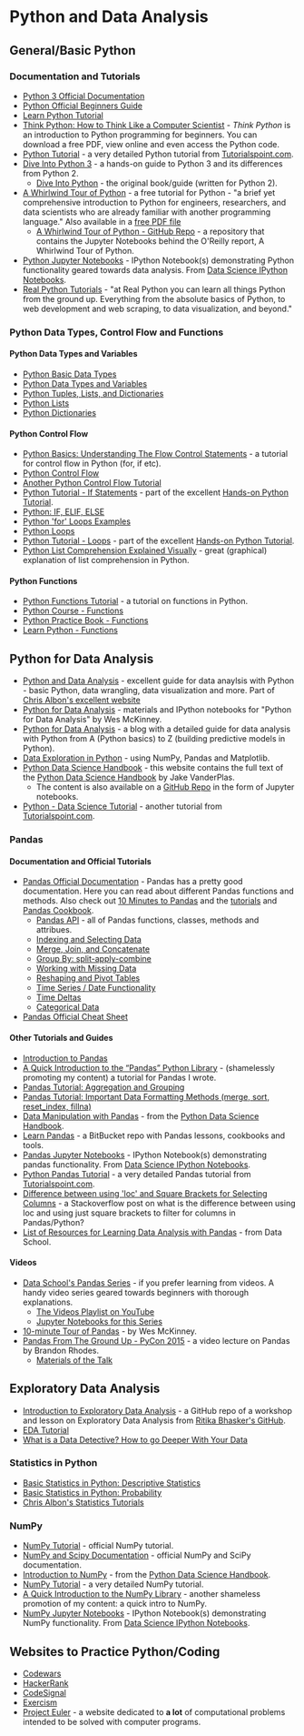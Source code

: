 # Python and Data Analysis

## General/Basic Python
### Documentation and Tutorials
- [Python 3 Official Documentation](https://docs.python.org/3/)
- [Python Official Beginners Guide](https://wiki.python.org/moin/BeginnersGuide)
- [Learn Python Tutorial](http://www.learnpython.org)
- [Think Python: How to Think Like a Computer Scientist](https://greenteapress.com/wp/think-python-2e/) - _Think Python_ is an introduction to Python programming for beginners. You can download a free PDF, view online and even access the Python code.
- [Python Tutorial](http://www.tutorialspoint.com/python3/) - a very detailed Python tutorial from [Tutorialspoint.com](https://www.tutorialspoint.com). 
- [Dive Into Python 3](http://www.diveintopython3.net) - a hands-on guide to Python 3 and its differences from Python 2.
  - [Dive Into Python](http://www.diveintopython.net) - the original book/guide (written for Python 2).
- [A Whirlwind Tour of Python](https://www.safaribooksonline.com/library/view/a-whirlwind-tour/9781492037859/) - a free tutorial for Python - "a brief yet comprehensive introduction to Python for engineers, researchers, and data scientists who are already familiar with another programming language." Also available in a [free PDF file](https://www.oreilly.com/programming/free/files/a-whirlwind-tour-of-python.pdf)
  - [A Whirlwind Tour of Python - GitHub Repo](https://github.com/jakevdp/WhirlwindTourOfPython) - a repository that contains the Jupyter Notebooks behind the O'Reilly report, A Whirlwind Tour of Python. 
- [Python Jupyter Notebooks](https://github.com/donnemartin/data-science-ipython-notebooks#python-data) - IPython Notebook(s) demonstrating Python functionality geared towards data analysis. From [Data Science IPython Notebooks](https://github.com/donnemartin/data-science-ipython-notebooks).
- [Real Python Tutorials](http://www.realpython.com) - "at Real Python you can learn all things Python from the ground up. Everything from the absolute basics of Python, to web development and web scraping, to data visualization, and beyond."


### Python Data Types, Control Flow and Functions
#### Python Data Types and Variables
- [Python Basic Data Types](https://en.wikiversity.org/wiki/Python_Concepts/Basic_data_types)
- [Python Data Types and Variables](https://www.python-course.eu/python3_variables.php)
- [Python Tuples, Lists, and Dictionaries](http://sthurlow.com/python/lesson06/)
- [Python Lists](https://medium.com/@GalarnykMichael/python-basics-6-lists-and-list-manipulation-a56be62b1f95)
- [Python Dictionaries](https://hackernoon.com/python-basics-10-dictionaries-and-dictionary-methods-4e9efa70f5b9)

#### Python Control Flow
- [Python Basics: Understanding The Flow Control Statements](https://www.codeproject.com/Articles/663666/Python-Basics-Understanding-The-Flow-Control-State) - a tutorial for control flow in Python (for, if etc).
- [Python Control Flow](https://python.swaroopch.com/control_flow.html)
- [Another Python Control Flow Tutorial](https://python.swaroopch.com/control_flow.html)
- [Python Tutorial - If Statements](http://anh.cs.luc.edu/python/hands-on/3.1/handsonHtml/ifstatements.html) - part of the excellent [Hands-on Python Tutorial](http://anh.cs.luc.edu/python/hands-on/3.1/handsonHtml/index.html).
- [Python: IF, ELIF, ELSE](https://www.tutorialspoint.com/python/python_if_else.htm)
- [Python 'for' Loops Examples](https://www.cyberciti.biz/faq/python-for-loop-examples-statements/)
- [Python Loops](https://www.tutorialspoint.com/python/python_loops.htm)
- [Python Tutorial - Loops](http://anh.cs.luc.edu/python/hands-on/3.1/handsonHtml/loops.html) - 
part of the excellent [Hands-on Python Tutorial](http://anh.cs.luc.edu/python/hands-on/3.1/handsonHtml/index.html).
- [Python List Comprehension Explained Visually](http://treyhunner.com/2015/12/python-list-comprehensions-now-in-color/) -
great (graphical) explanation of list comprehension in Python.

#### Python Functions
- [Python Functions Tutorial](http://www.tutorialspoint.com/python/python_functions.htm) - a tutorial on functions in Python.
- [Python Course - Functions](https://www.python-course.eu/python3_functions.php)
- [Python Practice Book - Functions](https://anandology.com/python-practice-book/getting-started.html#functions)
- [Learn Python - Functions](https://www.learnpython.org/en/Functions)

## Python for Data Analysis
- [Python and Data Analysis](https://chrisalbon.com/#python) - excellent guide for data anaylsis with Python - basic Python, data  wrangling, data visualization and more. Part of [Chris Albon's excellent website](https://chrisalbon.com) 
- [Python for Data Analysis](https://github.com/wesm/pydata-book) - materials and IPython notebooks for "Python for Data Analysis" by Wes McKinney.
- [Python for Data Analysis](http://hamelg.blogspot.com/2015/12/python-for-data-analysis-index.html) - a blog with a detailed guide for data analysis with Python from A (Python basics) to Z (building predictive models in Python).
- [Data Exploration in Python](https://www.analyticsvidhya.com/wp-content/uploads/2016/08/Data-Exploration-in-Python.pdf) - using NumPy, Pandas and Matplotlib. 
- [Python Data Science Handbook](https://jakevdp.github.io/PythonDataScienceHandbook/) - this website contains the full text of the [Python Data Science Handbook](http://shop.oreilly.com/product/0636920034919.do) by Jake VanderPlas.
  - The content is also available on a [GitHub Repo](https://github.com/jakevdp/PythonDataScienceHandbook) in the form of Jupyter notebooks.
- [Python - Data Science Tutorial](https://www.tutorialspoint.com/python/python_data_science.htm) - another tutorial from [Tutorialspoint.com](https://www.tutorialspoint.com).  

### Pandas 
#### Documentation and Official Tutorials
- [Pandas Official Documentation](http://pandas.pydata.org/pandas-docs/stable/) - Pandas has a pretty good documentation. Here you can read about different Pandas functions and methods. Also check out [10 Minutes to Pandas](http://pandas.pydata.org/pandas-docs/stable/10min.html) and the [tutorials](http://pandas.pydata.org/pandas-docs/stable/tutorials.html) and [Pandas Cookbook](http://pandas.pydata.org/pandas-docs/stable/cookbook.html).
  - [Pandas API](http://pandas.pydata.org/pandas-docs/stable/api.html) - all of Pandas functions, classes, methods and attribues. 
  - [Indexing and Selecting Data](http://pandas.pydata.org/pandas-docs/stable/indexing.html)
  - [Merge, Join, and Concatenate](http://pandas.pydata.org/pandas-docs/stable/merging.html)
  - [Group By: split-apply-combine](http://pandas.pydata.org/pandas-docs/stable/groupby.html)
  - [Working with Missing Data](http://pandas.pydata.org/pandas-docs/stable/missing_data.html)
  - [Reshaping and Pivot Tables](http://pandas.pydata.org/pandas-docs/stable/reshaping.html)
  - [Time Series / Date Functionality](http://pandas.pydata.org/pandas-docs/stable/timeseries.html)
  - [Time Deltas](http://pandas.pydata.org/pandas-docs/stable/timedeltas.html)
  - [Categorical Data](http://pandas.pydata.org/pandas-docs/stable/categorical.html)
- [Pandas Official Cheat Sheet](http://pandas.pydata.org/Pandas_Cheat_Sheet.pdf)

#### Other Tutorials and Guides
- [Introduction to Pandas](http://www.synesthesiam.com/posts/an-introduction-to-pandas.html) 
- [A Quick Introduction to the “Pandas” Python Library](https://towardsdatascience.com/a-quick-introduction-to-the-pandas-python-library-f1b678f34673) - (shamelessly promoting my content) a tutorial for Pandas I wrote. 
- [Pandas Tutorial: Aggregation and Grouping](https://data36.com/pandas-tutorial-2-aggregation-and-grouping/) 
- [Pandas Tutorial: Important Data Formatting Methods (merge, sort, reset_index, fillna)](https://data36.com/pandas-tutorial-3-important-data-formatting-methods-merge-sort-reset_index-fillna/)
- [Data Manipulation with Pandas](https://jakevdp.github.io/PythonDataScienceHandbook/#3.-Data-Manipulation-with-Pandas) - from the [Python Data Science Handbook](https://jakevdp.github.io/PythonDataScienceHandbook/).
- [Learn Pandas](https://bitbucket.org/hrojas/learn-pandas) - a BitBucket repo with Pandas lessons, cookbooks and tools.
- [Pandas Jupyter Notebooks](https://github.com/donnemartin/data-science-ipython-notebooks#pandas) - IPython Notebook(s) demonstrating pandas functionality. From [Data Science IPython Notebooks](https://github.com/donnemartin/data-science-ipython-notebooks).
- [Python Pandas Tutorial](https://www.tutorialspoint.com/python_pandas/index.htm) - a very detailed Pandas tutorial from [Tutorialspoint.com](https://www.tutorialspoint.com). 
- [Difference between using 'loc' and Square Brackets for Selecting Columns](https://stackoverflow.com/questions/48409128/what-is-the-difference-between-using-loc-and-using-just-square-brackets-to-filte) - a Stackoverflow post on what is the difference between using loc and using just square brackets to filter for columns in Pandas/Python?
- [List of Resources for Learning Data Analysis with Pandas](http://www.dataschool.io/best-python-pandas-resources/) - from Data School.

#### Videos
- [Data School's Pandas Series](http://www.dataschool.io/easier-data-analysis-with-pandas/) - if you prefer learning from videos. A handy video series geared towards beginners with thorough explanations. 
  - [The Videos Playlist on YouTube](https://www.youtube.com/playlist?list=PL5-da3qGB5ICCsgW1MxlZ0Hq8LL5U3u9y)
  - [Jupyter Notebooks for this Series](http://nbviewer.jupyter.org/github/justmarkham/pandas-videos/blob/master/pandas.ipynb)
- [10-minute Tour of Pandas](https://vimeo.com/59324550) - by Wes McKinney.
- [Pandas From The Ground Up - PyCon 2015](https://youtu.be/5JnMutdy6Fw?t=1s) - a video lecture on Pandas by Brandon Rhodes.
  - [Materials of the Talk ](https://github.com/brandon-rhodes/pycon-pandas-tutorial)

## Exploratory Data Analysis
- [Introduction to Exploratory Data Analysis](https://github.com/ritikabhasker/Intro-to-EDA) - a GitHub repo of a workshop and lesson on Exploratory Data Analysis from [Ritika Bhasker's GitHub](https://github.com/ritikabhasker).
- [EDA Tutorial](https://www.datacamp.com/community/tutorials/exploratory-data-analysis-python#gs.T3TSKbk)
- [What is a Data Detective? How to go Deeper With Your Data](https://www.elderresearch.com/blog/be-a-data-detective)

### Statistics in Python
- [Basic Statistics in Python: Descriptive Statistics](https://www.dataquest.io/blog/basic-statistics-with-python-descriptive-statistics/)
- [Basic Statistics in Python: Probability](https://www.dataquest.io/blog/basic-statistics-in-python-probability/)
- [Chris Albon's Statistics Tutorials](https://chrisalbon.com/#statistics)

### NumPy
- [NumPy Tutorial](https://docs.scipy.org/doc/numpy/user/quickstart.html) - official NumPy tutorial.
- [NumPy and Scipy Documentation](https://docs.scipy.org/doc/) - official NumPy and SciPy documentation.
- [Introduction to NumPy](https://jakevdp.github.io/PythonDataScienceHandbook/#2.-Introduction-to-NumPy) - from the [Python Data Science Handbook](https://jakevdp.github.io/PythonDataScienceHandbook/).
- [NumPy Tutorial](https://www.tutorialspoint.com/numpy/) - a very detailed NumPy tutorial. 
- [A Quick Introduction to the NumPy Library](https://towardsdatascience.com/a-quick-introduction-to-the-numpy-library-6f61b7dee4db) - another shameless promotion of my content: a quick intro to NumPy.
- [NumPy Jupyter Notebooks](https://github.com/donnemartin/data-science-ipython-notebooks#numpy) - IPython Notebook(s) demonstrating NumPy functionality. From [Data Science IPython Notebooks](https://github.com/donnemartin/data-science-ipython-notebooks).

## Websites to Practice Python/Coding
- [Codewars](https://www.codewars.com)
- [HackerRank](https://www.hackerrank.com)
- [CodeSignal](https://codesignal.com) 
- [Exercism](https://exercism.io)
- [Project Euler](https://projecteuler.net) - a website dedicated to **a lot** of computational problems intended to be solved with computer programs.
